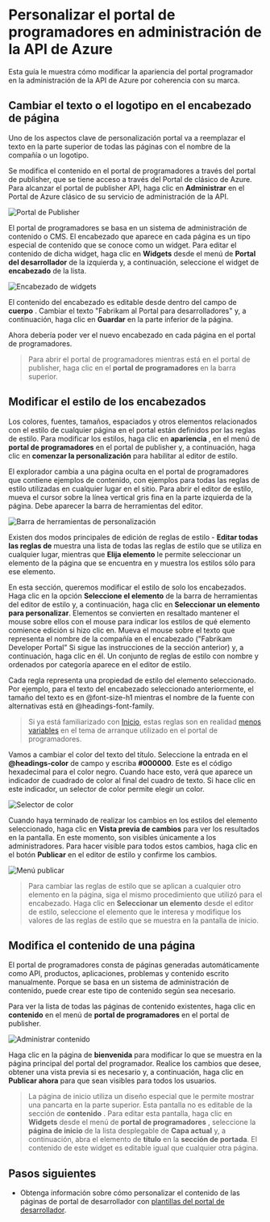 <properties
    pageTitle="Personalizar el portal de programadores en administración de la API de Azure | Microsoft Azure"
    description="Obtenga información sobre cómo personalizar el portal de programadores en administración de la API de Azure."
    services="api-management"
    documentationCenter=""
    authors="steved0x"
    manager="erikre"
    editor=""/>

<tags
    ms.service="api-management"
    ms.workload="mobile"
    ms.tgt_pltfrm="na"
    ms.devlang="na"
    ms.topic="get-started-article"
    ms.date="10/25/2016"
    ms.author="sdanie"/>

# <a name="customize-the-developer-portal-in-azure-api-management"></a>Personalizar el portal de programadores en administración de la API de Azure

Esta guía le muestra cómo modificar la apariencia del portal programador en la administración de la API de Azure por coherencia con su marca.

## <a name="change-page-headers"> </a>Cambiar el texto o el logotipo en el encabezado de página

Uno de los aspectos clave de personalización portal va a reemplazar el texto en la parte superior de todas las páginas con el nombre de la compañía o un logotipo.

Se modifica el contenido en el portal de programadores a través del portal de publisher, que se tiene acceso a través del Portal de clásico de Azure. Para alcanzar el portal de publisher API, haga clic en **Administrar** en el Portal de Azure clásico de su servicio de administración de la API.

![Portal de Publisher][api-management-management-console]

El portal de programadores se basa en un sistema de administración de contenido o CMS. El encabezado que aparece en cada página es un tipo especial de contenido que se conoce como un widget. Para editar el contenido de dicha widget, haga clic en **Widgets** desde el menú de **Portal del desarrollador** de la izquierda y, a continuación, seleccione el widget de **encabezado** de la lista.

![Encabezado de widgets][api-management-widgets-header]

El contenido del encabezado es editable desde dentro del campo de **cuerpo** . Cambiar el texto "Fabrikam al Portal para desarrolladores" y, a continuación, haga clic en **Guardar** en la parte inferior de la página.

Ahora debería poder ver el nuevo encabezado en cada página en el portal de programadores.

> Para abrir el portal de programadores mientras está en el portal de publisher, haga clic en el **portal de programadores** en la barra superior.

## <a name="change-headers-styling"> </a>Modificar el estilo de los encabezados

Los colores, fuentes, tamaños, espaciados y otros elementos relacionados con el estilo de cualquier página en el portal están definidos por las reglas de estilo. Para modificar los estilos, haga clic en **apariencia** , en el menú de **portal de programadores** en el portal de publisher y, a continuación, haga clic en **comenzar la personalización** para habilitar al editor de estilo.

El explorador cambia a una página oculta en el portal de programadores que contiene ejemplos de contenido, con ejemplos para todas las reglas de estilo utilizadas en cualquier lugar en el sitio. Para abrir el editor de estilo, mueva el cursor sobre la línea vertical gris fina en la parte izquierda de la página. Debe aparecer la barra de herramientas del editor.

![Barra de herramientas de personalización][api-management-customization-toolbar]

Existen dos modos principales de edición de reglas de estilo - **Editar todas las reglas de** muestra una lista de todas las reglas de estilo que se utiliza en cualquier lugar, mientras que **Elija elemento** le permite seleccionar un elemento de la página que se encuentra en y muestra los estilos sólo para ese elemento.

En esta sección, queremos modificar el estilo de solo los encabezados. Haga clic en la opción **Seleccione el elemento** de la barra de herramientas del editor de estilo y, a continuación, haga clic en **Seleccionar un elemento para personalizar**. Elementos se convierten en resaltado mantener el mouse sobre ellos con el mouse para indicar los estilos de qué elemento comience edición si hizo clic en. Mueva el mouse sobre el texto que representa el nombre de la compañía en el encabezado ("Fabrikam Developer Portal" Si sigue las instrucciones de la sección anterior) y, a continuación, haga clic en él. Un conjunto de reglas de estilo con nombre y ordenados por categoría aparece en el editor de estilo.

Cada regla representa una propiedad de estilo del elemento seleccionado. Por ejemplo, para el texto del encabezado seleccionado anteriormente, el tamaño del texto es en @font-size-h1 mientras el nombre de la fuente con alternativas está en @headings-font-family.

> Si ya está familiarizado con [Inicio][], estas reglas son en realidad [menos variables][] en el tema de arranque utilizado en el portal de programadores.

Vamos a cambiar el color del texto del título. Seleccione la entrada en el **@headings-color** de campo y escriba **#000000**. Este es el código hexadecimal para el color negro. Cuando hace esto, verá que aparece un indicador de cuadrado de color al final del cuadro de texto. Si hace clic en este indicador, un selector de color permite elegir un color.

![Selector de color][api-management-customization-toolbar-color-picker]

Cuando haya terminado de realizar los cambios en los estilos del elemento seleccionado, haga clic en **Vista previa de cambios** para ver los resultados en la pantalla. En este momento, son visibles únicamente a los administradores. Para hacer visible para todos estos cambios, haga clic en el botón **Publicar** en el editor de estilo y confirme los cambios.

![Menú publicar][api-management-customization-toolbar-publish-form]

> Para cambiar las reglas de estilo que se aplican a cualquier otro elemento en la página, siga el mismo procedimiento que utilizó para el encabezado. Haga clic en **Seleccionar un elemento** desde el editor de estilo, seleccione el elemento que le interesa y modifique los valores de las reglas de estilo que se muestra en la pantalla de inicio.

## <a name="edit-page-contents"> </a>Modifica el contenido de una página

El portal de programadores consta de páginas generadas automáticamente como API, productos, aplicaciones, problemas y contenido escrito manualmente. Porque se basa en un sistema de administración de contenido, puede crear este tipo de contenido según sea necesario.

Para ver la lista de todas las páginas de contenido existentes, haga clic en **contenido** en el menú de **portal de programadores** en el portal de publisher.

![Administrar contenido][api-management-customization-manage-content]

Haga clic en la página de **bienvenida** para modificar lo que se muestra en la página principal del portal del programador. Realice los cambios que desee, obtener una vista previa si es necesario y, a continuación, haga clic en **Publicar ahora** para que sean visibles para todos los usuarios.

> La página de inicio utiliza un diseño especial que le permite mostrar una pancarta en la parte superior. Esta pantalla no es editable de la sección de **contenido** . Para editar esta pantalla, haga clic en **Widgets** desde el menú de **portal de programadores** , seleccione la **página de inicio** de la lista desplegable de **Capa actual** y, a continuación, abra el elemento de **título** en la **sección de portada**. El contenido de este widget es editable igual que cualquier otra página.

## <a name="next-steps"> </a>Pasos siguientes

-   Obtenga información sobre cómo personalizar el contenido de las páginas de portal de desarrollador con [plantillas del portal de desarrollador](api-management-developer-portal-templates.md).

[Change the text/logo in the page headers]: #change-page-headers
[Change the styling of the headers]: #change-headers-styling
[Edit the contents of a page]: #edit-page-contents
[Next steps]: #next-steps

[Azure Classic Portal]: https://manage.windowsazure.com/

[api-management-management-console]: ./media/api-management-customize-portal/api-management-management-console.png
[api-management-widgets-header]: ./media/api-management-customize-portal/api-management-widgets-header.png
[api-management-customization-toolbar]: ./media/api-management-customize-portal/api-management-customization-toolbar.png
[api-management-customization-toolbar-color-picker]: ./media/api-management-customize-portal/api-management-customization-toolbar-color-picker.png
[api-management-customization-toolbar-publish-form]: ./media/api-management-customize-portal/api-management-customization-toolbar-publish-form.png
[api-management-customization-manage-content]: ./media/api-management-customize-portal/api-management-customization-manage-content.png


[Inicio]: http://getbootstrap.com/
[MENOS variables]: http://getbootstrap.com/css/
